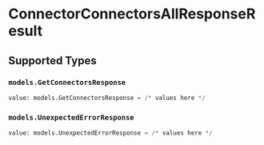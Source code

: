 # ConnectorConnectorsAllResponseResult


## Supported Types

### `models.GetConnectorsResponse`

```python
value: models.GetConnectorsResponse = /* values here */
```

### `models.UnexpectedErrorResponse`

```python
value: models.UnexpectedErrorResponse = /* values here */
```

